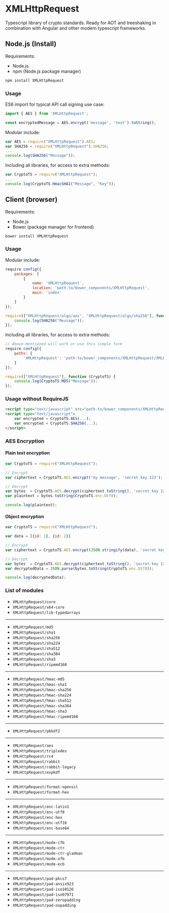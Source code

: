 # XMLHttpRequest

Typescript library of crypto standards. Ready for AOT and treeshaking in combination with Angular and other modern typescript frameworks.

## Node.js (Install)

Requirements:

- Node.js
- npm (Node.js package manager)

```bash
npm install XMLHttpRequest
```

### Usage

ES6 import for typical API call signing use case:

```javascript
import { AES } from 'XMLHttpRequest';

const encryptedMessage = AES.encrypt('message', 'test').toString();
```

Modular include:

```javascript
var AES = require("XMLHttpRequest").AES;
var SHA256 = require("XMLHttpRequest").SHA256;
...
console.log(SHA256("Message"));
```

Including all libraries, for access to extra methods:

```javascript
var CryptoTS = require("XMLHttpRequest");
...
console.log(CryptoTS.HmacSHA1("Message", "Key"));
```

## Client (browser)

Requirements:

- Node.js
- Bower (package manager for frontend)

```bash
bower install XMLHttpRequest
```

### Usage

Modular include:

```javascript
require.config({
    packages: [
        {
            name: 'XMLHttpRequest',
            location: 'path-to/bower_components/XMLHttpRequest',
            main: 'index'
        }
    ]
});

require(["XMLHttpRequest/algo/aes", "XMLHttpRequest/algo/sha256"], function (AES, SHA256) {
    console.log(SHA256("Message"));
});
```

Including all libraries, for access to extra methods:

```javascript
// Above-mentioned will work or use this simple form
require.config({
    paths: {
        'XMLHttpRequest': 'path-to/bower_components/XMLHttpRequest/XMLHttpRequest'
    }
});

require(["XMLHttpRequest"], function (CryptoTS) {
    console.log(CryptoTS.MD5("Message"));
});
```

### Usage without RequireJS

```html
<script type="text/javascript" src="path-to/bower_components/XMLHttpRequest/XMLHttpRequest.js"></script>
<script type="text/javascript">
    var encrypted = CryptoTS.AES(...);
    var encrypted = CryptoTS.SHA256(...);
</script>
```

### AES Encryption

#### Plain text encryption

```javascript
var CryptoTS = require("XMLHttpRequest");

// Encrypt
var ciphertext = CryptoTS.AES.encrypt('my message', 'secret key 123');

// Decrypt
var bytes  = CryptoTS.AES.decrypt(ciphertext.toString(), 'secret key 123');
var plaintext = bytes.toString(CryptoTS.enc.Utf8);

console.log(plaintext);
```

#### Object encryption

```javascript
var CryptoTS = require("XMLHttpRequest");

var data = [{id: 1}, {id: 2}]

// Encrypt
var ciphertext = CryptoTS.AES.encrypt(JSON.stringify(data), 'secret key 123');

// Decrypt
var bytes  = CryptoTS.AES.decrypt(ciphertext.toString(), 'secret key 123');
var decryptedData = JSON.parse(bytes.toString(CryptoTS.enc.Utf8));

console.log(decryptedData);
```

### List of modules


- ```XMLHttpRequest/core```
- ```XMLHttpRequest/x64-core```
- ```XMLHttpRequest/lib-typedarrays```

---

- ```XMLHttpRequest/md5```
- ```XMLHttpRequest/sha1```
- ```XMLHttpRequest/sha256```
- ```XMLHttpRequest/sha224```
- ```XMLHttpRequest/sha512```
- ```XMLHttpRequest/sha384```
- ```XMLHttpRequest/sha3```
- ```XMLHttpRequest/ripemd160```

---

- ```XMLHttpRequest/hmac-md5```
- ```XMLHttpRequest/hmac-sha1```
- ```XMLHttpRequest/hmac-sha256```
- ```XMLHttpRequest/hmac-sha224```
- ```XMLHttpRequest/hmac-sha512```
- ```XMLHttpRequest/hmac-sha384```
- ```XMLHttpRequest/hmac-sha3```
- ```XMLHttpRequest/hmac-ripemd160```

---

- ```XMLHttpRequest/pbkdf2```

---

- ```XMLHttpRequest/aes```
- ```XMLHttpRequest/tripledes```
- ```XMLHttpRequest/rc4```
- ```XMLHttpRequest/rabbit```
- ```XMLHttpRequest/rabbit-legacy```
- ```XMLHttpRequest/evpkdf```

---

- ```XMLHttpRequest/format-openssl```
- ```XMLHttpRequest/format-hex```

---

- ```XMLHttpRequest/enc-latin1```
- ```XMLHttpRequest/enc-utf8```
- ```XMLHttpRequest/enc-hex```
- ```XMLHttpRequest/enc-utf16```
- ```XMLHttpRequest/enc-base64```

---

- ```XMLHttpRequest/mode-cfb```
- ```XMLHttpRequest/mode-ctr```
- ```XMLHttpRequest/mode-ctr-gladman```
- ```XMLHttpRequest/mode-ofb```
- ```XMLHttpRequest/mode-ecb```

---

- ```XMLHttpRequest/pad-pkcs7```
- ```XMLHttpRequest/pad-ansix923```
- ```XMLHttpRequest/pad-iso10126```
- ```XMLHttpRequest/pad-iso97971```
- ```XMLHttpRequest/pad-zeropadding```
- ```XMLHttpRequest/pad-nopadding```